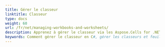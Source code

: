 ```yaml
---
title: Gérer le classeur
linktitle: Classeur
type: docs
weight: 60
url: /fr/net/managing-workbooks-and-worksheets/
description: Apprenez à gérer le classeur via les Aspose.Cells for .NET API.
keywords: Comment gérer le classeur en C#, gérer les classeurs et feuilles de calcul à l aide de C#, exploiter les classeurs et feuilles de calcul en C#. 
---
```

